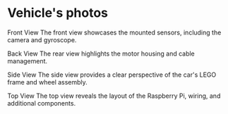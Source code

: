 Vehicle's photos
====
Front View
The front view showcases the mounted sensors, including the camera and gyroscope.

Back View
The rear view highlights the motor housing and cable management.

Side View
The side view provides a clear perspective of the car's LEGO frame and wheel assembly.

Top View
The top view reveals the layout of the Raspberry Pi, wiring, and additional components.
